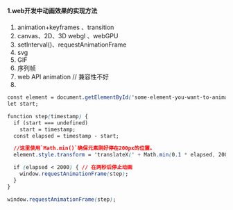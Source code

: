 #### 1.web开发中动画效果的实现方法

1. animation+keyframes 、transition  
2. canvas、2D、3D webgl 、webGPU
3. setInterval()、requestAnimationFrame
4. svg
5. GIF
6. 序列帧
7. web API animation //  兼容性不好
8. 

```css
const element = document.getElementById('some-element-you-want-to-animate');
let start;

function step(timestamp) {
  if (start === undefined)
    start = timestamp;
  const elapsed = timestamp - start;

  //这里使用`Math.min()`确保元素刚好停在200px的位置。
  element.style.transform = 'translateX(' + Math.min(0.1 * elapsed, 200) + 'px)';

  if (elapsed < 2000) { // 在两秒后停止动画
    window.requestAnimationFrame(step);
  }
}

window.requestAnimationFrame(step);
```
